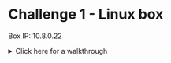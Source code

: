 # Challenge 1 - Linux box


Box IP: 10.8.0.22

<details>
  <summary>Click here for a walkthrough</summary>
  
  Once you have gained the foothold with SSH, you can view date_checker.c with the below command. Here we can see the program returns a date in the command line.
  
  <p align="center">
	      <img src="https://github.com/DMUHackers/weekly_sessions/blob/master/2020-2021/week_11/challenge_1/ch1shots/catdatechecker.png">
  </p>
  
  Echo a bash shell to /tmp/date. You can see 'date' is used in the program above.
  
  <p align="center">
	      <img src="https://github.com/DMUHackers/weekly_sessions/blob/master/2020-2021/week_11/challenge_1/ch1shots/echobinbash.png">
  </p>

  Change the permissions of the file to be executable

  <p align="center">
	      <img src="https://github.com/DMUHackers/weekly_sessions/blob/master/2020-2021/week_11/challenge_1/ch1shots/chmodtmpdate.png">
  </p>
  
  
  
  <p align="center">
	      <img src="https://github.com/DMUHackers/weekly_sessions/blob/master/2020-2021/week_11/challenge_1/ch1shots/exportpath.png">
  </p>
  
  Run the program as so, and check your success with 'id'
  
  <p align="center">
	      <img src="https://github.com/DMUHackers/weekly_sessions/blob/master/2020-2021/week_11/challenge_1/ch1shots/rootgained.png">
  </p>

</details>

